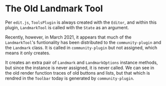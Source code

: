 # The Old Landmark Tool

Per `edit.js`, `ToolsPlugin` is always created with the `Editor`, and within
this plugin, `LandmarkTool` is called with the `State` as an argument. 

Recently, however, in March 2021, it appears that much of the `LandmarkTool`'s
funtionality has been distributed to the `community-plugin` and the `Landmark` class.
It is called in `community-plugin` but not assigned, which means it only creates.

It creates an extra pair of `Landmark` and `LandmarkOptions` instance methods, but
since the instance is never assigned, it is never called. We can see in the old
render function traces of old buttons and lists, but that which is rendred in the
`Toolbar` today is generated by `community-plugin`. 
